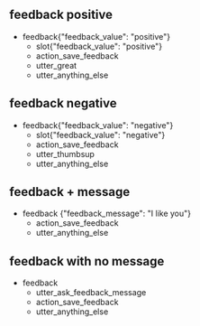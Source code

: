 ## feedback positive
* feedback{"feedback_value": "positive"}
    - slot{"feedback_value": "positive"}
    - action_save_feedback
    - utter_great
    - utter_anything_else

## feedback negative
* feedback{"feedback_value": "negative"}
    - slot{"feedback_value": "negative"}
    - action_save_feedback
    - utter_thumbsup
    - utter_anything_else
    
## feedback + message
* feedback {"feedback_message": "I like you"}
    - action_save_feedback
    - utter_anything_else
    
## feedback with no message
* feedback
    - utter_ask_feedback_message
    - action_save_feedback
    - utter_anything_else

